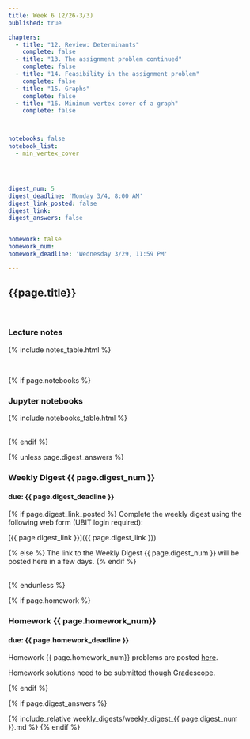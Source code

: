 ```yaml
---
title: Week 6 (2/26-3/3)
published: true

chapters:
  - title: "12. Review: Determinants"
    complete: false
  - title: "13. The assignment problem continued"
    complete: false
  - title: "14. Feasibility in the assignment problem"
    complete: false
  - title: "15. Graphs"
    complete: false
  - title: "16. Minimum vertex cover of a graph"
    complete: false



notebooks: false
notebook_list:
  - min_vertex_cover




digest_num: 5
digest_deadline: 'Monday 3/4, 8:00 AM'
digest_link_posted: false
digest_link:
digest_answers: false


homework: talse
homework_num: 
homework_deadline: 'Wednesday 3/29, 11:59 PM'

---
```


<style>
    ul {
        padding-left: 20px;
    }
</style>


## {{page.title}}

<br/>

### Lecture notes

{% include notes_table.html %}

<br/>

{% if page.notebooks %}
### Jupyter notebooks

{% include notebooks_table.html %}

<br/>
{% endif %}


{% unless page.digest_answers %}
### Weekly Digest {{ page.digest_num }}
#### due: {{ page.digest_deadline }}

{% if page.digest_link_posted %}
Complete the weekly digest using the following web form (UBIT login required):

[{{ page.digest_link }}]({{ page.digest_link }})

{% else %}
The link to the Weekly Digest {{ page.digest_num }} will be posted here
in a few days.
{% endif %}

<br/>
{% endunless %}


{% if page.homework %}
### Homework {{ page.homework_num}}
#### due: {{ page.homework_deadline }}

Homework {{ page.homework_num}} problems are posted <a href="{{ site.baseurl }}/assets/homework/hw_{{ page.homework_num }}.pdf" target="_blank">here</a>.

Homework solutions need to be submitted though [Gradescope](https://www.gradescope.com/).

{% endif %}



{% if page.digest_answers %}
<br/>

{% include_relative weekly_digests/weekly_digest_{{ page.digest_num }}.md %}
{% endif %}